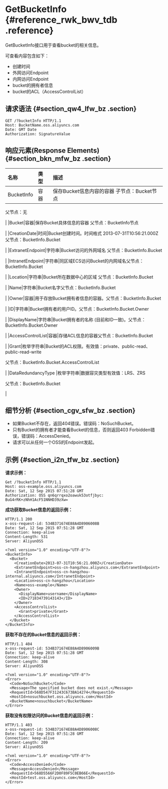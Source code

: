 # GetBucketInfo {#reference_rwk_bwv_tdb .reference}

GetBucketInfo接口用于查看bucket的相关信息。

可查看内容包含如下：

-   创建时间
-   外网访问Endpoint
-   内网访问Endpoint
-   bucket的拥有者信息
-   bucket的ACL（AccessControlList）

## 请求语法 {#section_qw4_lfw_bz .section}

```
GET /?bucketInfo HTTP/1.1
Host: BucketName.oss.aliyuncs.com
Date: GMT Date
Authorization: SignatureValue
```

## 响应元素\(Response Elements\) {#section_bkn_mfw_bz .section}

|名称|类型|描述|
|:-|:-|:-|
|BucketInfo|容器|保存Bucket信息内容的容器 子节点：Bucket节点

父节点：无

|
|Bucket|容器|保存Bucket具体信息的容器 父节点：BucketInfo节点

|
|CreationDate|时间|Bucket创建时间。时间格式 2013-07-31T10:56:21.000Z 父节点：BucketInfo.Bucket

|
|ExtranetEndpoint|字符串|Bucket访问的外网域名 父节点：BucketInfo.Bucket

|
|IntranetEndpoint|字符串|同区域ECS访问Bucket的内网域名父节点：BucketInfo.Bucket

|
|Location|字符串|Bucket所在数据中心的区域 父节点：BucketInfo.Bucket

|
|Name|字符串|Bucket名字父节点：BucketInfo.Bucket

|
|Owner|容器|用于存放Bucket拥有者信息的容器。父节点：BucketInfo.Bucket

|
|ID|字符串|Bucket拥有者的用户ID。父节点：BucketInfo.Bucket.Owner

|
|DisplayName|字符串|Bucket拥有者的名称 \(目前和ID一致\)。父节点：BucketInfo.Bucket.Owner

|
|AccessControlList|容器|存储ACL信息的容器父节点：BucketInfo.Bucket

|
|Grant|枚举字符串|Bucket的ACL权限。有效值：private、public-read、public-read-write

父节点：BucketInfo.Bucket.AccessControlList

|
|DataRedundancyType |枚举字符串|数据容灾类型有效值：LRS、ZRS

父节点：BucketInfo.Bucket

|

## 细节分析 {#section_cgv_sfw_bz .section}

-   如果Bucket不存在，返回404错误。错误码：NoSuchBucket。
-   只有Bucket的拥有者才能查看Bucket的信息，否则返回403 Forbidden错误，错误码：AccessDenied。
-   请求可以从任何一个OSS的Endpoint发起。

## 示例 {#section_i2n_tfw_bz .section}

**请求示例：**

```
Get /?bucketInfo HTTP/1.1
Host: oss-example.oss.aliyuncs.com  
Date: Sat, 12 Sep 2015 07:51:28 GMT
Authorization: OSS qn6qrrqxo2oawuk53otfjbyc: BuG4rRK+zNhH1AcF51NNHD39zXw=

```

**成功获取Bucket信息的返回示例：**

```
HTTP/1.1 200
x-oss-request-id: 534B371674E88A4D8906008B
Date: Sat, 12 Sep 2015 07:51:28 GMT
Connection: keep-alive
Content-Length: 531  
Server: AliyunOSS

<?xml version="1.0" encoding="UTF-8"?>
<BucketInfo>
  <Bucket>
    <CreationDate>2013-07-31T10:56:21.000Z</CreationDate>
    <ExtranetEndpoint>oss-cn-hangzhou.aliyuncs.com</ExtranetEndpoint>
    <IntranetEndpoint>oss-cn-hangzhou-internal.aliyuncs.com</IntranetEndpoint>
    <Location>oss-cn-hangzhou</Location>
    <Name>oss-example</Name>
    <Owner>
      <DisplayName>username</DisplayName>
      <ID>271834739143143</ID>
    </Owner>
    <AccessControlList>
      <Grant>private</Grant>
    </AccessControlList>
  </Bucket>
</BucketInfo>
```

**获取不存在的Bucket信息的返回示例：**

```
HTTP/1.1 404 
x-oss-request-id: 534B371674E88A4D8906009B
Date: Sat, 12 Sep 2015 07:51:28 GMT
Connection: keep-alive
Content-Length: 308  
Server: AliyunOSS

<?xml version="1.0" encoding="UTF-8"?>
<Error>
  <Code>NoSuchBucket</Code>
  <Message>The specified bucket does not exist.</Message>
  <RequestId>568D547F31243C673BA14274</RequestId>
  <HostId>nosuchbucket.oss.aliyuncs.com</HostId>
  <BucketName>nosuchbucket</BucketName>
</Error>
```

**获取没有权限访问的Bucket信息的返回示例：**

```
HTTP/1.1 403
x-oss-request-id: 534B371674E88A4D8906008C
Date: Sat, 12 Sep 2015 07:51:28 GMT
Connection: keep-alive
Content-Length: 209  
Server: AliyunOSS

<?xml version="1.0" encoding="UTF-8"?>
<Error>
  <Code>AccessDenied</Code>
  <Message>AccessDenied</Message>
  <RequestId>568D5566F2D0F89F5C0EB66E</RequestId>
  <HostId>test.oss.aliyuncs.com</HostId>
</Error>
```


